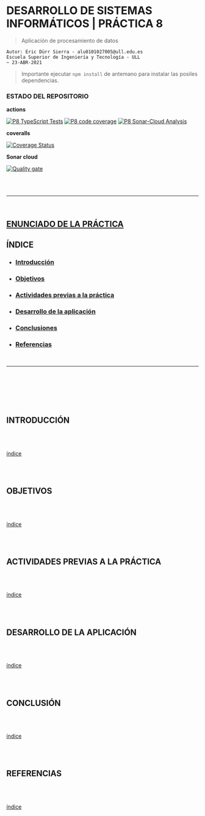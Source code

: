 
# DESARROLLO DE SISTEMAS INFORMÁTICOS | PRÁCTICA 8
> Aplicación de procesamiento de datos

    Autor: Eric Dürr Sierra - alu0101027005@ull.edu.es
    Escuela Superior de Ingeniería y Tecnología - ULL
    ~ 23-ABR-2021

> Importante ejecutar `npm install` de antemano para instalar las posiles dependencias. 


### ESTADO DEL REPOSITORIO

**actions**

[![P8 TypeScript Tests](https://github.com/ULL-ESIT-INF-DSI-2021/ull-esit-inf-dsi-20-21-prct08-filesystem-notes-app-Eric-Durr/actions/workflows/tests.yml/badge.svg)](https://github.com/ULL-ESIT-INF-DSI-2021/ull-esit-inf-dsi-20-21-prct08-filesystem-notes-app-Eric-Durr/actions/workflows/tests.yml) [![P8 code  coverage](https://github.com/ULL-ESIT-INF-DSI-2021/ull-esit-inf-dsi-20-21-prct08-filesystem-notes-app-Eric-Durr/actions/workflows/coveralls.yml/badge.svg)](https://github.com/ULL-ESIT-INF-DSI-2021/ull-esit-inf-dsi-20-21-prct08-filesystem-notes-app-Eric-Durr/actions/workflows/coveralls.yml) [![P8  Sonar-Cloud Analysis](https://github.com/ULL-ESIT-INF-DSI-2021/ull-esit-inf-dsi-20-21-prct08-filesystem-notes-app-Eric-Durr/actions/workflows/sonar-cloud.yml/badge.svg)](https://github.com/ULL-ESIT-INF-DSI-2021/ull-esit-inf-dsi-20-21-prct08-filesystem-notes-app-Eric-Durr/actions/workflows/sonar-cloud.yml)

**coveralls**

[![Coverage Status](https://coveralls.io/repos/github/ULL-ESIT-INF-DSI-2021/ull-esit-inf-dsi-20-21-prct08-filesystem-notes-app-Eric-Durr/badge.svg?branch=master)](https://coveralls.io/github/ULL-ESIT-INF-DSI-2021/ull-esit-inf-dsi-20-21-prct08-filesystem-notes-app-Eric-Durr?branch=master)

**Sonar cloud**

[![Quality gate](https://sonarcloud.io/api/project_badges/quality_gate?project=ULL-ESIT-INF-DSI-2021_ull-esit-inf-dsi-20-21-prct08-filesystem-notes-app-Eric-Durr)](https://sonarcloud.io/dashboard?id=ULL-ESIT-INF-DSI-2021_ull-esit-inf-dsi-20-21-prct08-filesystem-notes-app-Eric-Durr)

<!--
[![PE102 - P8 TypeScript Tests](https://github.com/Eric-Durr/P08-PE102/actions/workflows/tests.yml/badge.svg)](https://github.com/Eric-Durr/P08-PE102/actions/workflows/tests.yml)
[![PE102 - P8 code  coverage](https://github.com/Eric-Durr/P08-PE102/actions/workflows/coveralls.yml/badge.svg)](https://github.com/Eric-Durr/P08-PE102/actions/workflows/coveralls.yml)
[![PE102 - P8  Sonar-Cloud Analysis](https://github.com/Eric-Durr/P08-PE102/actions/workflows/sonar-cloud.yml/badge.svg)](https://github.com/Eric-Durr/P08-PE102/actions/workflows/sonar-cloud.yml)[![Quality Gate Status](https://sonarcloud.io/api/project_badges/measure?project=Eric-Durr_P08-PE102&metric=alert_status)](https://sonarcloud.io/dashboard?id=Eric-Durr_P08-PE102)
-->

<br>
<br>
 
---
<br>
 
<div id="inx"></div>


## [ENUNCIADO DE LA PRÁCTICA](https://ull-esit-inf-dsi-2021.github.io/prct08-filesystem-notes-app/)

## **ÍNDICE**
 
- ### [Introducción](#ap1)
- ### [Objetivos](#ap2)
- ### [Actividades previas a la práctica](#ap3)
- ### [Desarrollo de la aplicación](#ap4)
- ### [Conclusiones](#ap5)
- ### [Referencias](#ap6)

<br>
 
---
 
 
<br>
<br>
<br>
<br>
<br>
 
<div id="ap1"></div>

## **INTRODUCCIÓN**

<br>
  
 <!--Text goes here-->

 <!--              -->

<br>
 
[índice](#inx)

<br>
<br>
 
<div id="ap2"></div>

## **OBJETIVOS**


<br>
  
 <!--Text goes here-->

 <!--              -->

<br>
 
[índice](#inx)

<br>
<br>
 
<div id="ap3"></div>


## **ACTIVIDADES PREVIAS A LA PRÁCTICA**


<br>
  
 <!--Text goes here-->

 <!--              -->

<br>
 
[índice](#inx)

<br>
<br>
 
<div id="ap4"></div>


## **DESARROLLO DE LA APLICACIÓN**


<br>
  
 <!--Text goes here-->

 <!--              -->

<br>
 
[índice](#inx)

<br>
<br>
 
<div id="ap5"></div>



## **CONCLUSIÓN**

<br>
  
 <!--Text goes here-->

 <!--              -->

<br>
 
[índice](#inx)

<br>
<br>
 
<div id="ap6"></div>


## **REFERENCIAS**

<br>
  
 <!--Text goes here-->

 <!--              -->

<br>
 
[índice](#inx)

<br>
<br>
<br>
<br>
 


